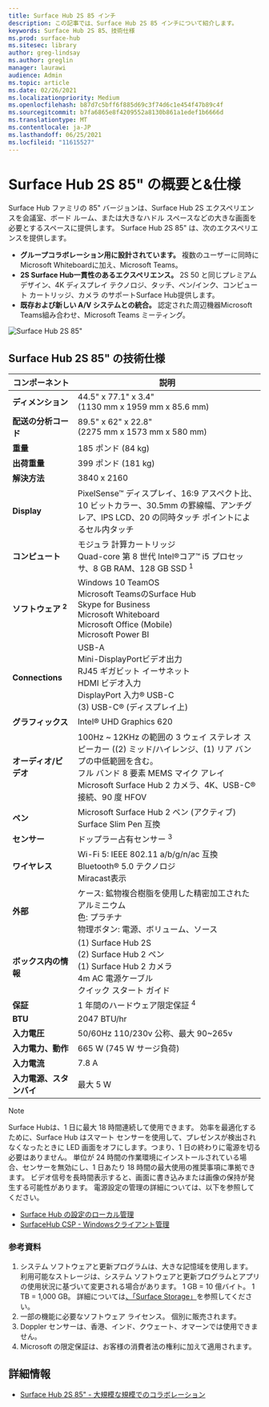 ```yaml
---
title: Surface Hub 2S 85 インチ
description: この記事では、Surface Hub 2S 85 インチについて紹介します。
keywords: Surface Hub 2S 85、技術仕様
ms.prod: surface-hub
ms.sitesec: library
author: greg-lindsay
ms.author: greglin
manager: laurawi
audience: Admin
ms.topic: article
ms.date: 02/26/2021
ms.localizationpriority: Medium
ms.openlocfilehash: b87d7c5bff6f885d69c3f74d6c1e454f47b89c4f
ms.sourcegitcommit: b7fa6865e8f4209552a8130b861a1edef1b6666d
ms.translationtype: MT
ms.contentlocale: ja-JP
ms.lasthandoff: 06/25/2021
ms.locfileid: "11615527"
---
```

# <a name="surface-hub-2s-85-overview--tech-specs"></a>Surface Hub 2S 85" の概要と&仕様

Surface Hub ファミリの 85" バージョンは、Surface Hub 2S エクスペリエンスを会議室、ボード ルーム、または大きなハドル スペースなどの大きな画面を必要とするスペースに提供します。 Surface Hub 2S 85" は、次のエクスペリエンスを提供します。

- **グループコラボレーション用に設計されています。** 複数のユーザーに同時にMicrosoft Whiteboardに加え、Microsoft Teams。
- **2S Surface Hub一貫性のあるエクスペリエンス。** 2S 50 と同じプレミアム デザイン、4K ディスプレイ テクノロジ、タッチ、ペン/インク、コンピュート カートリッジ、カメラ のサポートSurface Hub提供します。
- **既存および新しい A/V システムとの統合。** 認定された周辺機器Microsoft Teams組み合わせ、Microsoft Teams ミーティング。

![Surface Hub 2S 85"](images/hub-2s-85.png)

## <a name="surface-hub-2s-85-tech-specs"></a>Surface Hub 2S 85" の技術仕様

| コンポーネント    | 説明                                                                                                                                                                                                                                         |
| ----------------- | --------------------------------------------------------------------------------------------------------------------------------------------------------------------------------------------------------------------------------------------------------- |
|**ディメンション**| 44.5" x 77.1" x 3.4"<br>(1130 mm x 1959 mm x 85.6 mm)                                                                                                                                                                                                        |
|**配送の分析コード**| 89.5" x 62" x 22.8"<br>(2275 mm x 1573 mm x 580 mm)                                                                                                                                                                                                        |
|**重量**| 185 ポンド (84 kg)                                                                                                                                                                                                                                            |
|**出荷重量**| 399 ポンド (181 kg)                                                                                                                                                                                                                                            |
|**解決方法**| 3840 x 2160                                                                                                                                                                                                                                               |
|**Display**| PixelSense™ ディスプレイ、16:9 アスペクト比、10 ビットカラー、30.5mm の罫線幅、アンチグレア、IPS LCD、20 の同時タッチ ポイントによるセル内タッチ                                                                                                           |
|**コンピュート**| モジュラ 計算カートリッジ<br>Quad-core 第 8 世代 Intel®コア™ i5 プロセッサ、8 GB RAM、128 GB SSD <sup> 1</sup>                                                                                                                                                      |
|**ソフトウェア <sup> 2</sup>**| Windows 10 TeamOS<br>Microsoft TeamsのSurface Hub<br>Skype for Business<br>Microsoft Whiteboard<br>Microsoft Office (Mobile)<br>Microsoft Power BI                                                                                               |
|**Connections**| USB-A<br>Mini-DisplayPortビデオ出力<br>RJ45 ギガビット イーサネット<br>HDMI ビデオ入力<br>DisplayPort 入力® USB-C<br>(3) USB-C® (ディスプレイ上)                                                                                                           |
|**グラフィックス**| Intel® UHD Graphics 620                                                                                                                                                                                                                                   |
|**オーディオ/ビデオ**| 100Hz ~ 12KHz の範囲の 3 ウェイ ステレオ スピーカー ((2) ミッド/ハイレンジ、(1) リア バンプの中低範囲を含む。 <br>フル バンド 8 要素 MEMS マイク アレイ<br>Microsoft Surface Hub 2 カメラ、4K、USB-C®接続、90 度 HFOV |
|**ペン**| Microsoft Surface Hub 2 ペン (アクティブ)<br>Surface Slim Pen 互換                                                                                                                                                                                       |
|**センサー**| ドップラー占有センサー <sup> 3</sup>                                                                                                                                                                                                                                 |
|**ワイヤレス**| Wi-Fi 5: IEEE 802.11 a/b/g/n/ac 互換<br>Bluetooth® 5.0 テクノロジ<br>Miracast表示                                                                                                                                                      |
|**外部**| ケース: 鉱物複合樹脂を使用した精密加工されたアルミニウム<br>色: プラチナ<br>物理ボタン: 電源、ボリューム、ソース                                                                                                                            |
|**ボックス内の情報**| (1) Surface Hub 2S<br>(2) Surface Hub 2 ペン<br>(1) Surface Hub 2 カメラ<br>4m AC 電源ケーブル<br>クイック スタート ガイド                                                                                                                                         |
|**保証**| 1 年間のハードウェア限定保証 <sup> 4</sup>                                                                                                                                                                                                                          |
|**BTU**| 2047 BTU/hr |
|**入力電圧**| 50/60Hz 110/230v 公称、最大 90~265v |
|**入力電力、動作**| 665 W (745 W サージ負荷) |
|**入力電流**| 7.8 A |
|**入力電源、スタンバイ**| 最大 5 W  |

> [!NOTE]
> Surface Hubは、1 日に最大 18 時間連続して使用できます。 効率を最適化するために、Surface Hub はスマート センサーを使用して、プレゼンスが検出されなくなったときに LED 画面をオフにします。つまり、1 日の終わりに電源を切る必要はありません。 単位が 24 時間の作業環境にインストールされている場合、センサーを無効にし、1 日あたり 18 時間の最大使用の推奨事項に準拠できます。 ビデオ信号を長時間表示すると、画面に書き込みまたは画像の保持が発生する可能性があります。 電源設定の管理の詳細については、以下を参照してください。
>
> - [Surface Hub の設定のローカル管理](local-management-surface-hub-settings.md)
> - [SurfaceHub CSP - Windowsクライアント管理](/windows/client-management/mdm/surfacehub-csp)

### <a name="references"></a>参考資料

1. システム ソフトウェアと更新プログラムは、大きな記憶域を使用します。 利用可能なストレージは、システム ソフトウェアと更新プログラムとアプリの使用状況に基づいて変更される場合があります。 1 GB = 10 億バイト。 1 TB = 1,000 GB。 詳細については[、「Surface Storage」](https://www.surface.com/storage)を参照してください。
2. 一部の機能に必要なソフトウェア ライセンス。 個別に販売されます。
3. Doppler センサーは、香港、インド、クウェート、オマーンでは使用できません。
4. Microsoft の限定保証は、お客様の消費者法の権利に加えて適用されます。 

## <a name="learn-more"></a>詳細情報

- [Surface Hub 2S 85" - 大規模な規模でのコラボレーション](https://techcommunity.microsoft.com/t5/surface-it-pro-blog/surface-hub-2s-85-quot-collaboration-at-a-massive-scale/ba-p/1669717)
